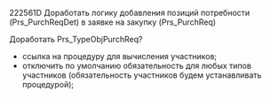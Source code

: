 222561D Доработать логику добавления позиций потребности (Prs_PurchReqDet) в заявке на закупку (Prs_PurchReq)

Доработать Prs_TypeObjPurchReq?
- ссылка на процедуру для вычисления участников;
- отключить по умолчанию обязательность для любых типов участников (обязательность участников будем устанавливать процедурой);